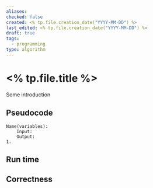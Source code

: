 ```yaml
---
aliases: 
checked: false
created: <% tp.file.creation_date("YYYY-MM-DD") %>
last_edited: <% tp.file.creation_date("YYYY-MM-DD") %>
draft: true
tags:
  - programming
type: algorithm
---
```

# <% tp.file.title %>

Some introduction

## Pseudocode

```pseudocode
Name(variables):
	Input:
	Output:
1. 
```

## Run time



## Correctness

